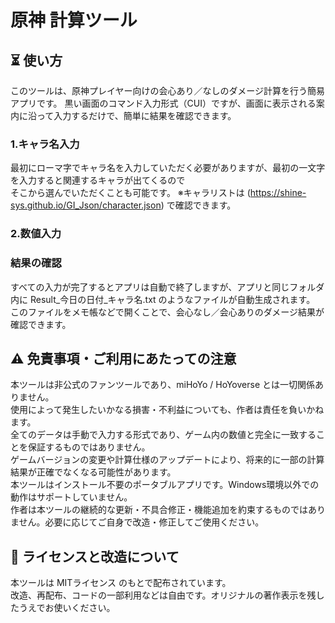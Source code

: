 # 原神 計算ツール
## ⏳️ 使い方
このツールは、原神プレイヤー向けの会心あり／なしのダメージ計算を行う簡易アプリです。
黒い画面のコマンド入力形式（CUI）ですが、画面に表示される案内に沿って入力するだけで、簡単に結果を確認できます。

### 1.キャラ名入力
最初にローマ字でキャラ名を入力していただく必要がありますが、最初の一文字を入力すると関連するキャラが出てくるので  
そこから選んでいただくことも可能です。
※キャラリストは (https://shine-sys.github.io/GI_Json/character.json) で確認できます。
### 2.数値入力



### 結果の確認
すべての入力が完了するとアプリは自動で終了しますが、アプリと同じフォルダ内に
Result_今日の日付_キャラ名.txt のようなファイルが自動生成されます。
このファイルをメモ帳などで開くことで、会心なし／会心ありのダメージ結果が確認できます。
## ⚠️ 免責事項・ご利用にあたっての注意
本ツールは非公式のファンツールであり、miHoYo / HoYoverse とは一切関係ありません。  
使用によって発生したいかなる損害・不利益についても、作者は責任を負いかねます。  
全てのデータは手動で入力する形式であり、ゲーム内の数値と完全に一致することを保証するものではありません。  
ゲームバージョンの変更や計算仕様のアップデートにより、将来的に一部の計算結果が正確でなくなる可能性があります。  
本ツールはインストール不要のポータブルアプリです。Windows環境以外での動作はサポートしていません。  
作者は本ツールの継続的な更新・不具合修正・機能追加を約束するものではありません。必要に応じてご自身で改造・修正してご使用ください。  
## 🔧 ライセンスと改造について  
本ツールは MITライセンス のもとで配布されています。  
改造、再配布、コードの一部利用などは自由です。オリジナルの著作表示を残したうえでお使いください。  
